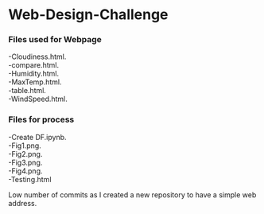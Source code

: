 # Web-Design-Challenge

### Files used for Webpage
-Cloudiness.html.  
-compare.html.  
-Humidity.html.  
-MaxTemp.html.  
-table.html.  
-WindSpeed.html.  


### Files for process 
-Create DF.ipynb.     
-Fig1.png.    
-Fig2.png.    
-Fig3.png.    
-Fig4.png.    
-Testing.html      


Low number of commits as I created a new repository to have a simple web address.
